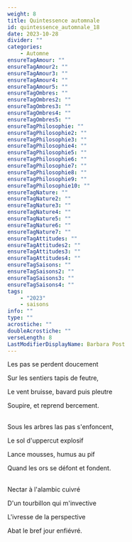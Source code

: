 ```yaml
---
weight: 8
title: Quintessence automnale
id: quintessence_automnale_18
date: 2023-10-28
divider: ""
categories:
    - Automne
ensureTagAmour: ""
ensureTagAmour2: ""
ensureTagAmour3: ""
ensureTagAmour4: ""
ensureTagAmour5: ""
ensureTagOmbres: ""
ensureTagOmbres2: ""
ensureTagOmbres3: ""
ensureTagOmbres4: ""
ensureTagOmbres5: ""
ensureTagPhilosophie: ""
ensureTagPhilosophie2: ""
ensureTagPhilosophie3: ""
ensureTagPhilosophie4: ""
ensureTagPhilosophie5: ""
ensureTagPhilosophie6: ""
ensureTagPhilosophie7: ""
ensureTagPhilosophie8: ""
ensureTagPhilosophie9: ""
ensureTagPhilosophie10: ""
ensureTagNature: ""
ensureTagNature2: ""
ensureTagNature3: ""
ensureTagNature4: ""
ensureTagNature5: ""
ensureTagNature6: ""
ensureTagNature7: ""
ensureTagAttitudes: ""
ensureTagAttitudes2: ""
ensureTagAttitudes3: ""
ensureTagAttitudes4: ""
ensureTagSaisons: ""
ensureTagSaisons2: ""
ensureTagSaisons3: ""
ensureTagSaisons4: ""
tags:
    - "2023"
    - saisons
info: ""
type: ""
acrostiche: ""
doubleAcrostiche: ""
verseLength: 8
LastModifierDisplayName: Barbara Post
---
```

Les pas se perdent doucement

Sur les sentiers tapis de feutre,

Le vent bruisse, bavard puis pleutre

Soupire, et reprend bercement.

 \
Sous les arbres las pas s'enfoncent,

Le sol d'uppercut explosif

Lance mousses, humus au pif

Quand les ors se défont et fondent.

 \
Nectar à l'alambic cuivré

D'un tourbillon qui m'invective

L'ivresse de la perspective

Abat le bref jour enfiévré.
